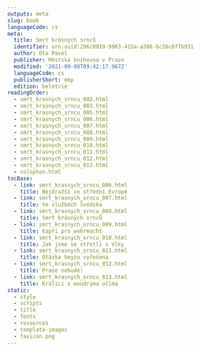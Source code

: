 ```yaml
---
outputs: meta
slug: book
languageCode: cs
meta:
  title: Smrt krásných srnců
  identifier: urn:uuid:296c0919-9963-415a-a386-6c26c077b931
  author: Ota Pavel
  publisher: Městská knihovna v Praze
  modified: '2021-09-08T09:42:17.967Z'
  languageCode: cs
  publisherShort: mkp
  edition: beletrie
readingOrder:
  - smrt_krasnych_srncu_002.html
  - smrt_krasnych_srncu_003.html
  - smrt_krasnych_srncu_005.html
  - smrt_krasnych_srncu_006.html
  - smrt_krasnych_srncu_007.html
  - smrt_krasnych_srncu_008.html
  - smrt_krasnych_srncu_009.html
  - smrt_krasnych_srncu_010.html
  - smrt_krasnych_srncu_011.html
  - smrt_krasnych_srncu_012.html
  - smrt_krasnych_srncu_013.html
  - colophon.html
tocBase:
  - link: smrt_krasnych_srncu_006.html
    title: Nejdražší ve střední Evropě
  - link: smrt_krasnych_srncu_007.html
    title: Ve službách Švédska
  - link: smrt_krasnych_srncu_008.html
    title: Smrt krásných srnců
  - link: smrt_krasnych_srncu_009.html
    title: Kapři pro wehrmacht
  - link: smrt_krasnych_srncu_010.html
    title: Jak jsme se střetli s Vlky
  - link: smrt_krasnych_srncu_011.html
    title: Otázka hmyzu vyřešena
  - link: smrt_krasnych_srncu_012.html
    title: Prase nebude!
  - link: smrt_krasnych_srncu_013.html
    title: Králíci s moudrýma očima
static:
  - style
  - scripts
  - title
  - fonts
  - resources
  - template-images
  - favicon.png
---
```

